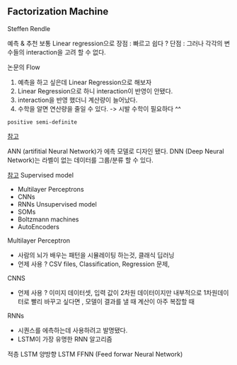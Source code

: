 ## Factorization Machine 
Steffen Rendle

예측 & 추천
보통 Linear regression으로 
장점 : 빠르고 쉽다 ?
단점 : 그러나 각각의 변수들의 interaction을 고려 할 수 없다.

논문의 Flow
1. 예측을 하고 싶은데 Linear Regression으로 해보자
2. Linear Regression으로 하니 interaction이 반영이 안됐다.
3. interaction을 반영 했더니 계산량이 늘어났다. 
4. 수학을 알면 연산량을 줄일 수 있다. 
 -> 시발 수학이 필요하다 ^^

`positive semi-definite`


[참고](!https://expressanalytics.com/blog/prediction-using-neural-networks/)

ANN (artifitial Neural Network)가 에측 모델로 디자인 됐다.
DNN (Deep Neural Network)는 라벨이 없는 데이터를 그룹/분류 할 수 있다.

[참고](!https://towardsdatascience.com/6-deep-learning-models-10d20afec175)
Supervised model 
* Multilayer Perceptrons
* CNNs
* RNNs
Unsupervised model
* SOMs
* Boltzmann machines
* AutoEncoders

Multilayer Perceptron
* 사람의 뇌가 배우는 패턴을 시뮬레이팅 하는것, 클래식 딥러닝
* 언제 사용 ? CSV files, Classification, Regression 문제,

CNNS
* 언제 사용 ? 이미지 데이터셋, 입력 값이 2차원 데이터이지만 내부적으로 1차원데이터로 빨리 바꾸고 싶다면 , 모델이 결과를 낼 때 계산이 아주 복잡할 때

RNNs
* 시퀀스를 에측하는데 사용하려고 발명됐다.
* LSTM이 가장 유명한 RNN 알고리즘

적층 LSTM
양방향 LSTM
FFNN (Feed forwar Neural Network)